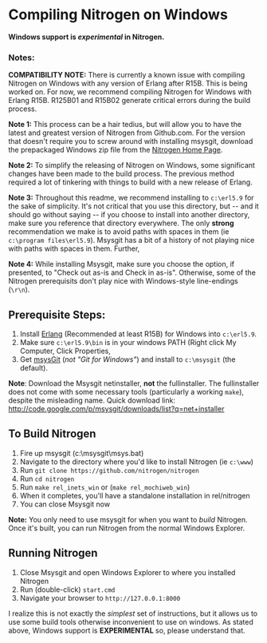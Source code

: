# Compiling Nitrogen on Windows

**Windows support is *experimental* in Nitrogen.**

### Notes:

**COMPATIBILITY NOTE:** There is currently a known issue with compiling Nitrogen on Windows
with any version of Erlang after R15B. This is being worked on. For now, we recommend
compiling Nitrogen for Windows with Erlang R15B. R125B01 and R15B02 generate critical errors
during the build process.

**Note 1:** This process can be a hair tedius, but will allow you to have the latest
and greatest version of Nitrogen from Github.com.  For the version that doesn't
require you to screw around with installing msysgit, download the prepackaged
Windows zip file from the [Nitrogen Home Page](http://www.nitrogenproject.com).

**Note 2:** To simplify the releasing of Nitrogen on Windows, some significant
changes have been made to the build process. The previous method required a
lot of tinkering with things to build with a new release of Erlang.

**Note 3:** Throughout this readme, we recommend installing to `c:\erl5.9` for the
sake of simplicity.  It's not critical that you use this directory, but -- and it should
go without saying -- if you choose to install into another directory, make sure you
reference that directory everywhere.  The only **strong** recommendation we make
is to avoid paths with spaces in them (ie `c:\program files\erl5.9`). Msysgit has
a bit of a history of not playing nice with paths with spaces in them. Further, 

**Note 4:** While installing Msysgit, make sure you choose the option, if presented,
to "Check out as-is and Check in as-is". Otherwise, some of the Nitrogen prerequisits
don't play nice with Windows-style line-endings (`\r\n`).

## Prerequisite Steps:

1. Install [Erlang](http://www.erlang.org/download.html) (Recommended at least R15B) for
   Windows into `c:\erl5.9`.
2. Make sure `c:\erl5.9\bin` is in your windows PATH (Right click My Computer, Click Properties, 
3. Get [msysGit](http://msysgit.github.com) (*not "Git for Windows"*) and install to `c:\msysgit` (the default). 

**Note**: Download the Msysgit netinstaller, **not** the fullinstaller.  The 
fullinstaller does not come with some necessary tools (particularly a working
`make`), despite the misleading name. Quick download link: 
http://code.google.com/p/msysgit/downloads/list?q=net+installer

## To Build Nitrogen

1. Fire up msysgit (c:\msysgit\msys.bat)
2. Navigate to the directory where you'd like to install Nitrogen (ie `c:\www`)
3. Run `git clone https://github.com/nitrogen/nitrogen`
4. Run `cd nitrogen`
5. Run `make rel_inets_win` or (`make rel_mochiweb_win`)
6. When it completes, you'll have a standalone installation in rel/nitrogen
7. You can close Msysgit now

**Note:** You only need to use msysgit for when you want to *build* Nitrogen.
Once it's built, you can run Nitrogen from the normal Windows Explorer.

## Running Nitrogen

1. Close Msysgit and open Windows Explorer to where you installed Nitrogen
2. Run (double-click) `start.cmd`
3. Navigate your browser to `http://127.0.0.1:8000`


I realize this is not exactly the *simplest* set of instructions, but it allows
us to use some build tools otherwise inconvenient to use on windows.  As stated
above, Windows support is **EXPERIMENTAL** so, please understand that.
